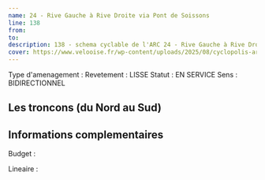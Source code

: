 ```yaml
---
name: 24 - Rive Gauche à Rive Droite via Pont de Soissons 
line: 138
from: 
to:  
description: 138 - schema cyclable de l'ARC 24 - Rive Gauche à Rive Droite via Pont de Soissons 
cover: https://www.velooise.fr/wp-content/uploads/2025/08/cyclopolis-arc-138.jpg
---
```

Type d'amenagement : 
Revetement : LISSE
Statut : EN SERVICE
Sens : BIDIRECTIONNEL
## Les troncons (du Nord au Sud)

## Informations complementaires

Budget  : 

Lineaire :

